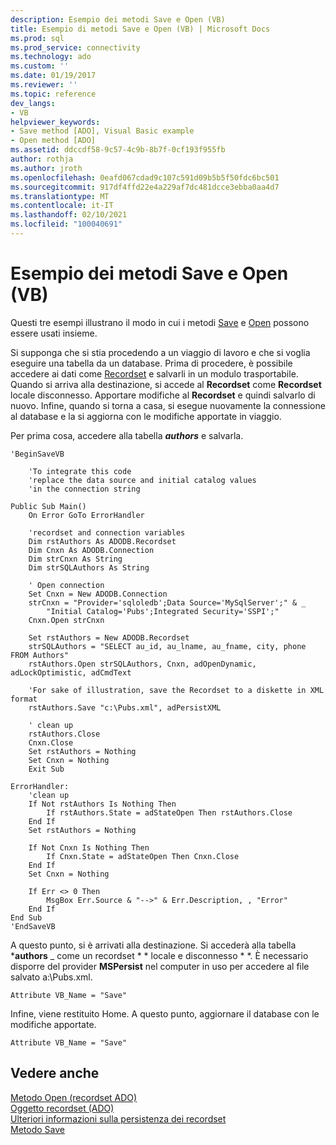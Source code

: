 ```yaml
---
description: Esempio dei metodi Save e Open (VB)
title: Esempio di metodi Save e Open (VB) | Microsoft Docs
ms.prod: sql
ms.prod_service: connectivity
ms.technology: ado
ms.custom: ''
ms.date: 01/19/2017
ms.reviewer: ''
ms.topic: reference
dev_langs:
- VB
helpviewer_keywords:
- Save method [ADO], Visual Basic example
- Open method [ADO]
ms.assetid: ddccdf58-9c57-4c9b-8b7f-0cf193f955fb
author: rothja
ms.author: jroth
ms.openlocfilehash: 0eafd067cdad9c107c591d09b5b5f50fdc6bc501
ms.sourcegitcommit: 917df4ffd22e4a229af7dc481dcce3ebba0aa4d7
ms.translationtype: MT
ms.contentlocale: it-IT
ms.lasthandoff: 02/10/2021
ms.locfileid: "100040691"
---
```

# <a name="save-and-open-methods-example-vb"></a>Esempio dei metodi Save e Open (VB)
Questi tre esempi illustrano il modo in cui i metodi [Save](./save-method.md) e [Open](./open-method-ado-recordset.md) possono essere usati insieme.  
  
 Si supponga che si stia procedendo a un viaggio di lavoro e che si voglia eseguire una tabella da un database. Prima di procedere, è possibile accedere ai dati come [Recordset](./recordset-object-ado.md) e salvarli in un modulo trasportabile. Quando si arriva alla destinazione, si accede al **Recordset** come **Recordset** locale disconnesso. Apportare modifiche al **Recordset** e quindi salvarlo di nuovo. Infine, quando si torna a casa, si esegue nuovamente la connessione al database e la si aggiorna con le modifiche apportate in viaggio.  
  
 Per prima cosa, accedere alla tabella ***authors*** e salvarla.  
  
```  
'BeginSaveVB  
  
    'To integrate this code  
    'replace the data source and initial catalog values  
    'in the connection string  
  
Public Sub Main()  
    On Error GoTo ErrorHandler  
  
    'recordset and connection variables  
    Dim rstAuthors As ADODB.Recordset  
    Dim Cnxn As ADODB.Connection  
    Dim strCnxn As String  
    Dim strSQLAuthors As String  
  
    ' Open connection  
    Set Cnxn = New ADODB.Connection  
    strCnxn = "Provider='sqloledb';Data Source='MySqlServer';" & _  
        "Initial Catalog='Pubs';Integrated Security='SSPI';"  
    Cnxn.Open strCnxn  
  
    Set rstAuthors = New ADODB.Recordset  
    strSQLAuthors = "SELECT au_id, au_lname, au_fname, city, phone FROM Authors"  
    rstAuthors.Open strSQLAuthors, Cnxn, adOpenDynamic, adLockOptimistic, adCmdText  
  
    'For sake of illustration, save the Recordset to a diskette in XML format  
    rstAuthors.Save "c:\Pubs.xml", adPersistXML  
  
    ' clean up  
    rstAuthors.Close  
    Cnxn.Close  
    Set rstAuthors = Nothing  
    Set Cnxn = Nothing  
    Exit Sub  
  
ErrorHandler:  
    'clean up  
    If Not rstAuthors Is Nothing Then  
        If rstAuthors.State = adStateOpen Then rstAuthors.Close  
    End If  
    Set rstAuthors = Nothing  
  
    If Not Cnxn Is Nothing Then  
        If Cnxn.State = adStateOpen Then Cnxn.Close  
    End If  
    Set Cnxn = Nothing  
  
    If Err <> 0 Then  
        MsgBox Err.Source & "-->" & Err.Description, , "Error"  
    End If  
End Sub  
'EndSaveVB  
```  
  
 A questo punto, si è arrivati alla destinazione. Si accederà alla tabella ***authors** _ come un recordset * * locale e disconnesso * *. È necessario disporre del provider **MSPersist** nel computer in uso per accedere al file salvato a:\Pubs.xml.  
  
```  
Attribute VB_Name = "Save"  
```  
  
 Infine, viene restituito Home. A questo punto, aggiornare il database con le modifiche apportate.  
  
```  
Attribute VB_Name = "Save"  
```  
  
## <a name="see-also"></a>Vedere anche  
 [Metodo Open (recordset ADO)](./open-method-ado-recordset.md)   
 [Oggetto recordset (ADO)](./recordset-object-ado.md)   
 [Ulteriori informazioni sulla persistenza dei recordset](../../guide/data/more-about-recordset-persistence.md)   
 [Metodo Save](./save-method.md)